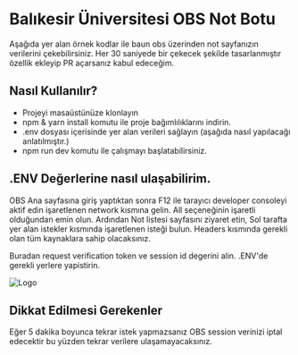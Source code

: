 
# Balıkesir Üniversitesi OBS Not Botu


Aşağıda yer alan örnek kodlar ile baun obs üzerinden not sayfanızın verilerini çekebilirsiniz. Her 30 saniyede bir çekecek şekilde tasarlanmıştır özellik ekleyip PR açarsanız kabul edeceğim.


## Nasıl Kullanılır?

- Projeyi masaüstünüze klonlayın
- npm & yarn install komutu ile proje bağımlılıklarını indirin.
- .env dosyası içerisinde yer alan verileri sağlayın (aşağıda nasıl yapılacağı anlatılmıştır.)
- npm run dev komutu ile çalışmayı başlatabilirsiniz.

  
## .ENV Değerlerine nasıl ulaşabilirim.

OBS Ana sayfasına giriş yaptıktan sonra F12 ile tarayıcı developer consoleyi aktif edin işaretlenen network kısmına gelin. All seçeneğinin işaretli olduğundan emin olun. Ardından Not listesi sayfasını ziyaret etin, Sol tarafta yer alan istekler kısmında işaretlenen isteği bulun. Headers kısmında gerekli olan tüm kaynaklara sahip olacaksınız.

Buradan request verification token ve session id degerini alin. .ENV'de gerekli yerlere yapistirin.

  

![Logo](https://i.ibb.co/NsQHFRK/2024-12-09-23-20.png)

    
## Dikkat Edilmesi Gerekenler

Eğer 5 dakika boyunca tekrar istek yapmazsanız OBS session verinizi iptal edecektir bu yüzden tekrar verilere ulaşamayacaksınız.



  
